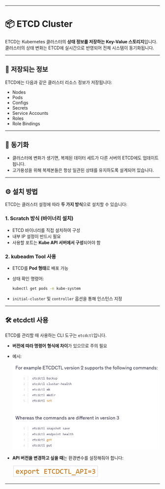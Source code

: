 
---

# 📦 ETCD Cluster

ETCD는 Kubernetes 클러스터의 **상태 정보를 저장하는 Key-Value 스토리지**입니다.
클러스터의 상태 변화는 ETCD에 실시간으로 반영되어 전체 시스템이 동기화됩니다.

---

## 📂 저장되는 정보

ETCD에는 다음과 같은 클러스터 리소스 정보가 저장됩니다:

* Nodes
* Pods
* Configs
* Secrets
* Service Accounts
* Roles
* Role Bindings

---

## 🔄 동기화

* 클러스터에 변화가 생기면, 복제된 데이터 세트가 다른 서버의 ETCD에도 업데이트됩니다.
* 고가용성을 위해 복제본들은 항상 일관된 상태를 유지하도록 설계되어 있습니다.

---

## ⚙️ 설치 방법

ETCD는 클러스터 설정에 따라 **두 가지 방식**으로 설치할 수 있습니다:

### 1. Scratch 방식 (바이너리 설치)

* ETCD 바이너리를 직접 설치하여 구성
* 내부 IP 설정이 반드시 필요
* 사용할 포트는 **Kube API 서버에서 구성**되어야 함

### 2. kubeadm Tool 사용

* ETCD를 **Pod 형태**로 배포 가능
* 상태 확인 명령어:

  ```bash
  kubectl get pods -n kube-system
  ```
* `initial-cluster` 및 `controller` 옵션을 통해 인스턴스 지정

---

## 🛠️ etcdctl 사용

ETCD를 관리할 때 사용하는 CLI 도구는 `etcdctl`입니다.

* **버전에 따라 명령어 형식에 차이**가 있으므로 주의 필요

* 예시:

  ![etcdctl 버전별 명령어 차이](image-1.png)

* **API 버전을 변경하고 싶을 때**는 환경변수를 설정해줘야 합니다:

  ![API 버전 환경변수 설정 예시](image-2.png)

---

